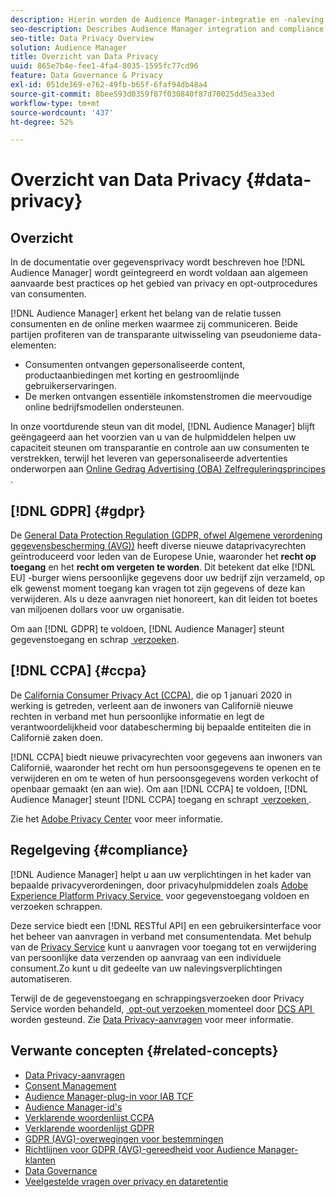 ```yaml
---
description: Hierin worden de Audience Manager-integratie en -naleving beschreven met algemeen aanvaarde best practices in verband met de privacy van de consument en opt-outprocedures.
seo-description: Describes Audience Manager integration and compliance with generally accepted best practices related to consumer privacy and opt-out procedures.
seo-title: Data Privacy Overview
solution: Audience Manager
title: Overzicht van Data Privacy
uuid: 865e7b4e-fee1-4fa4-8035-1595fc77cd96
feature: Data Governance & Privacy
exl-id: 051de369-e762-49fb-b65f-6faf94db48a4
source-git-commit: 8bee593d0359f87f030840f87d70025dd5ea33ed
workflow-type: tm+mt
source-wordcount: '437'
ht-degree: 52%

---
```


# Overzicht van Data Privacy {#data-privacy}

## Overzicht

In de documentatie over gegevensprivacy wordt beschreven hoe [!DNL Audience Manager] wordt geïntegreerd en wordt voldaan aan algemeen aanvaarde best practices op het gebied van privacy en opt-outprocedures van consumenten.

[!DNL Audience Manager] erkent het belang van de relatie tussen consumenten en de online merken waarmee zij communiceren. Beide partijen profiteren van de transparante uitwisseling van pseudonieme data-elementen:

* Consumenten ontvangen gepersonaliseerde content, productaanbiedingen met korting en gestroomlijnde gebruikerservaringen.
* De merken ontvangen essentiële inkomstenstromen die meervoudige online bedrijfsmodellen ondersteunen.

In onze voortdurende steun van dit model, [!DNL Audience Manager] blijft geëngageerd aan het voorzien van u van de hulpmiddelen helpen uw capaciteit steunen om transparantie en controle aan uw consumenten te verstrekken, terwijl het leveren van gepersonaliseerde advertenties onderworpen aan [&#x200B; Online Gedrag Advertising (OBA) Zelfreguleringsprincipes &#x200B;](https://www.iab.com/news/self-regulatory-principles-for-online-behavioral-advertising/).

## [!DNL GDPR] {#gdpr}

De [General Data Protection Regulation (GDPR, ofwel Algemene verordening gegevensbescherming (AVG))](https://gdpr.eu/data-privacy/) heeft diverse nieuwe dataprivacyrechten geïntroduceerd voor leden van de Europese Unie, waaronder het **recht op toegang** en het **recht om vergeten te worden**. Dit betekent dat elke [!DNL EU] -burger wiens persoonlijke gegevens door uw bedrijf zijn verzameld, op elk gewenst moment toegang kan vragen tot zijn gegevens of deze kan verwijderen. Als u deze aanvragen niet honoreert, kan dit leiden tot boetes van miljoenen dollars voor uw organisatie.

Om aan [!DNL GDPR] te voldoen, [!DNL Audience Manager] steunt gegevenstoegang en schrap [&#x200B; verzoeken &#x200B;](data-privacy-requests.md).

## [!DNL CCPA] {#ccpa}

De [California Consumer Privacy Act (CCPA)](https://www.caprivacy.org/about), die op 1 januari 2020 in werking is getreden, verleent aan de inwoners van Californië nieuwe rechten in verband met hun persoonlijke informatie en legt de verantwoordelijkheid voor databescherming bij bepaalde entiteiten die in Californië zaken doen.

[!DNL CCPA] biedt nieuwe privacyrechten voor gegevens aan inwoners van Californië, waaronder het recht om hun persoonsgegevens te openen en te verwijderen en om te weten of hun persoonsgegevens worden verkocht of openbaar gemaakt (en aan wie). Om aan [!DNL CCPA] te voldoen, [!DNL Audience Manager] steunt [!DNL CCPA] toegang en schrapt [&#x200B; verzoeken &#x200B;](data-privacy-requests.md).

Zie het [Adobe Privacy Center](https://www.adobe.com/nl/privacy/opt-out.html) voor meer informatie.

## Regelgeving {#compliance}

[!DNL Audience Manager] helpt u aan uw verplichtingen in het kader van bepaalde privacyverordeningen, door privacyhulpmiddelen zoals [&#x200B; Adobe Experience Platform Privacy Service &#x200B;](https://experienceleague.adobe.com/docs/experience-platform/privacy/home.html?lang=nl-NL) voor gegevenstoegang voldoen en verzoeken schrappen.

Deze service biedt een [!DNL RESTful API] en een gebruikersinterface voor het beheer van aanvragen in verband met consumentendata. Met behulp van de [Privacy Service](https://experienceleague.adobe.com/docs/experience-platform/privacy/home.html?lang=nl-NL) kunt u aanvragen voor toegang tot en verwijdering van persoonlijke data verzenden op aanvraag van een individuele consument.Zo kunt u dit gedeelte van uw nalevingsverplichtingen automatiseren.

Terwijl de de gegevenstoegang en schrappingsverzoeken door Privacy Service worden behandeld, [&#x200B; opt-out verzoeken &#x200B;](data-privacy-requests.md#opt-out-requests) momenteel door [&#x200B; DCS API &#x200B;](../../api/dcs-intro/dcs-api-reference/dcs-api-reference-overview.md) worden gesteund. Zie [Data Privacy-aanvragen](data-privacy-requests.md) voor meer informatie.

## Verwante concepten {#related-concepts}

* [Data Privacy-aanvragen](data-privacy-requests.md)
* [Consent Management](data-privacy-consent.md)
* [Audience Manager-plug-in voor IAB TCF](aam-iab-plugin.md)
* [Audience Manager-id&#39;s](data-privacy-ids.md)
* [Verklarende woordenlijst CCPA](aam-ccpa-glossary.md)
* [Verklarende woordenlijst GDPR](aam-gdpr-glossary.md)
* [GDPR (AVG)-overwegingen voor bestemmingen](aam-gdpr-partners.md)
* [Richtlijnen voor GDPR (AVG)-gereedheid voor Audience Manager-klanten](aam-gdpr-readiness.md)
* [Data Governance](data-governance.md)
* [Veelgestelde vragen over privacy en dataretentie](../../faq/faq-privacy.md)
